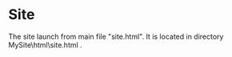# Site
The site launch from main file "site.html". It is located in directory MySite\html\site.html .